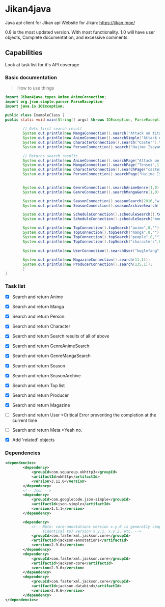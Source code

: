 # Jikan4java
Java api client for Jikan api
Website for Jikan: https://jikan.moe/

0.8 is the most updated version. With most functionality. 1.0 will have user objects, Complete documentation, and excessive comments.

## Capabilities
Look at task list for it's API coverage

### Basic documentation

>How to use things
```java
import Jikan4java.types.Anime.AnimeConnection;
import org.json.simple.parser.ParseException;
import java.io.IOException;

public class ExampleClass {
public static void main(String[] args) throws IOException, ParseException {
    
        // Gets first search result
        System.out.println(new MangaConnection().search("Attack on titan").toString());
        System.out.println(new AnimeConnection().searchSimple("Attack on titan").toString());
        System.out.println(new CharacterConnection().search("Caster").toString());
        System.out.println(new PersonConnection().search("Hajime Isayama").toString());

        // Returns search results
        System.out.println(new AnimeConnection().searchPage("Attack on titan",1).toString());
        System.out.println(new MangaConnection().searchPage("Tensei",1));
        System.out.println(new CharacterConnection().searchPage("caster",1));
        System.out.println(new PersonConnection().searchPage("Hajime Isayama", 1));

        
        System.out.println(new GenreConnection().searchAnimeGenre(1,0).toString());
        System.out.println(new GenreConnection().searchMangaGenre(1,0).toString());

        System.out.println(new SeasonConnection().seasonSearch(2016,"winter").toString());
        System.out.println(new SeasonConnection().seasonArchiveSearch().toString());

        System.out.println(new ScheduleConnection().scheduleSearch().toString());
        System.out.println(new ScheduleConnection().scheduleSearch("monday").toString()); //`monday` can be replaced with any other day or unknown / other

        System.out.println(new TopConnection().topSearch("anime",0,"").toString());
        System.out.println(new TopConnection().topSearch("manga",0,"").toString());
        System.out.println(new TopConnection().topSearch("people",0,"").toString());
        System.out.println(new TopConnection().topSearch("characters",0,"").toString());
        
        System.out.println(new UserConnection().searchUser("kuglefang").toString()); 
        
        System.out.println(new MagazineConnection().search(11,1));
        System.out.println(new ProducerConnection().search(135,1));
        }
}
```

### Task list
- [X] Search and return Anime
- [X] Search and return Manga
- [X] Search and return Person
- [X] Search and return Character
- [X] Search and return Search results of all of above
- [X] Search and return GenreAnimeSearch
- [X] Search and return GenreMangaSearch
- [X] Search and return Season
- [X] Search and return SeasonArchive
- [X] Search and return Top list
- [X] Search and return Producer
- [X] Search and return Magazine
- [ ] Search and return User >Critical Error preventing the completion at the current time
- [ ] Search and return Meta >Yeah no.

- [X] Add 'related' objects

### Dependencies 
```xml
<dependencies>
        <dependency>
            <groupId>com.squareup.okhttp3</groupId>
            <artifactId>okhttp</artifactId>
            <version>3.11.0</version>
        </dependency>
        <!-- Json -->
        <dependency>
            <groupId>com.googlecode.json-simple</groupId>
            <artifactId>json-simple</artifactId>
            <version>1.1.1</version>
        </dependency>

        <dependency>
            <!-- Note: core-annotations version x.y.0 is generally compatible with
                 (identical to) version x.y.1, x.y.2, etc. -->
            <groupId>com.fasterxml.jackson.core</groupId>
            <artifactId>jackson-annotations</artifactId>
            <version>2.9.6</version>
        </dependency>
        <dependency>
            <groupId>com.fasterxml.jackson.core</groupId>
            <artifactId>jackson-core</artifactId>
            <version>2.9.6</version>
        </dependency>
        <dependency>
            <groupId>com.fasterxml.jackson.core</groupId>
            <artifactId>jackson-databind</artifactId>
            <version>2.9.6</version>
        </dependency>
</dependencies>
```
